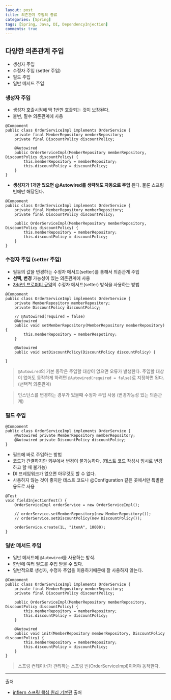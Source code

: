 ```yaml
---
layout: post
title: 의존관계 주입의 종류
categories: [Spring]
tags: [Spring, Java, DI, DependencyInjection]
comments: true
---
```


## 다양한 의존관계 주입
- 생성자 주입
- 수정자 주입 (setter 주입)
- 필드 주입
- 일반 메서드 주입

### 생성자 주입
- 생성자 호출시점에 딱 1번만 호출되는 것이 보장된다.
- 불변, 필수 의존관계에 사용

```
@Component
public class OrderServiceImpl implements OrderService {
    private final MemberRepository memberRepository;
    private final DiscountPolicy discountPolicy;
    
    @Autowired
    public OrderServiceImpl(MemberRepository memberRepository, DiscountPolicy discountPolicy) {
        this.memberRepository = memberRepository;
        this.discountPolicy = discountPolicy;
    }
}
```

- **생성자가 1개만 있으면 @Autowired를 생략해도 자동으로 주입** 된다. 물론 스프링 빈에만 해당된다.

```
@Component
public class OrderServiceImpl implements OrderService {
    private final MemberRepository memberRepository;
    private final DiscountPolicy discountPolicy;
    
    public OrderServiceImpl(MemberRepository memberRepository, DiscountPolicy discountPolicy) {
        this.memberRepository = memberRepository;
        this.discountPolicy = discountPolicy;
    }
}
```

### 수정자 주입 (setter 주입)
- 필등의 값을 변경하는 수정자 메서드(setter)를 통해서 의존관계 주입
- **선택, 변경** 가능성이 있는 의존관계에 사용
- [자바빈 프로퍼티 규약](https://greensky0026.tistory.com/245)의 수정자 메서드(setter) 방식을 사용하는 방법

```
@Component
public class OrderServiceImpl implements OrderService {
    private MemberRepository memberRepository;
    private DiscountPolicy discountPolicy;
    
    // @Autowired(required = false)
    @Autowired
    public void setMemberRepository(MemberRepository memberRepository) {
        this.memberRepository = memberRespotiroy;
    }
    
    @Autowired
    public void setDiscountPolicy(DiscountPolicy discountPolicy) {
         
}
```

> `@Autowired`의 기본 동작은 주입할 대상이 없으면 오류가 발생한다. 주입할 대상이 없어도 동작하게 하려면 `@Autowired(required = false)`로 지정하면 된다. (선택적 의존관계)

> 인스턴스를 변경하는 경우가 있을때 수정자 주입 사용 (변경가능성 있는 의존관계)

### 필드 주입

```
@Component
public class OrderServiceImpl implements OrderService {
    @Autowired private MemberRepository memberRepository;
    @Autowired private DiscountPolicy discountPolicy;
}
```

- 필드에 바로 주입하는 방법
- 코드가 간결하지만 외부에서 변경이 불가능하다. (테스트 코드 작성시 임시로 변경하고 할 때 불가능)
- DI 프레임워크가 없으면 아무것도 할 수 없다.
- 사용하지 않는 것이 좋지만 테스트 코드나 @Configuration 같은 곳에서만 특별한 용도로 사용

```
@Test
void fieldInjectionTest() {
    OrderServiceImpl orderService = new OrderServiceImpl();
    
    // orderService.setMemberRepository(new MemberRepository());
    // orderService.setDiscountPolicy(new DiscountPolicy());
    
    orderService.create(1L, "itemA", 10000);
}
```

### 일반 메서드 주입
- 일반 메서드에 `@Autowired`를 사용하는 방식.
- 한번에 여러 필드를 주입 받을 수 있다.
- 일반적으로 생성자, 수정자 주입을 이용하기때문에 잘 사용하지 않는다.

```
@Component
public class OrderServiceImpl implements OrderService {
    private final MemberRepository memberRepository;
    private final DiscountPolicy discountPolicy;
    
    public OrderServiceImpl(MemberRepository memberRepository, DiscountPolicy discountPolicy) {
        this.memberRepository = memberRepository;
        this.discountPolicy = discountPolicy;
    }
    
    @Autowired
    public void init(MemberRepository memberRepository, DiscountPolicy discountPolicy) {
        this.memberRepository = memberRepository;
        this.discountPolicy = discountPolicy;
    }
}
```

> 스프링 컨테이너가 관리하는 스프링 빈(OrderServiceImpl)이어야 동작한다.

---
출처
- [inflern 스프링 핵심 원리 기본편](https://www.inflearn.com/course/%EC%8A%A4%ED%94%84%EB%A7%81-%ED%95%B5%EC%8B%AC-%EC%9B%90%EB%A6%AC-%EA%B8%B0%EB%B3%B8%ED%8E%B8)
출처
